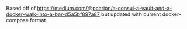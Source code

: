 Based off of https://medium.com/@pcarion/a-consul-a-vault-and-a-docker-walk-into-a-bar-d5a5bf897a87 but updated with current docker-compose format
